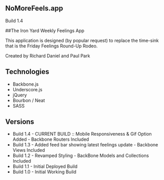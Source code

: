 ## NoMoreFeels.app
Build 1.4

##The Iron Yard Weekly Feelings App

This application is designed (by popular request) to replace the time-sink that is the Friday Feelings Round-Up Rodeo.

Created by Richard Daniel and Paul Park

## Technologies
* Backbone.js
* Underscore.js
* jQuery
* Bourbon / Neat
* SASS


## Versions
* Build 1.4 - CURRENT BUILD :: Mobile Responsiveness & Gif Option Added - Backbone Routers Included
* Build 1.3 - Added feed bar showing latest feelings update - Backbone Views Included
* Build 1.2 - Revamped Styling - BackBone Models and Collections Included
* Build 1.1 - Initial Deployed Build
* Build 1.0 - Initial Working Build
